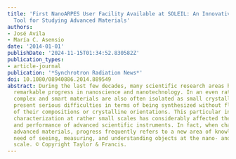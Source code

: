 ```yaml
---
title: 'First NanoARPES User Facility Available at SOLEIL: An Innovative and Powerful
  Tool for Studying Advanced Materials'
authors:
- José Avila
- María C. Asensio
date: '2014-01-01'
publishDate: '2024-11-15T01:34:52.830582Z'
publication_types:
- article-journal
publication: '*Synchrotron Radiation News*'
doi: 10.1080/08940886.2014.889549
abstract: During the last few decades, many scientific research areas have experienced
  remarkable progress in nanoscience and nanotechnology. In an even rather wider field,
  complex and smart materials are also often isolated as small crystallites, and they
  present serious difficulties in terms of being synthesized without fluctuations
  of their compositions or crystalline orientations. This particular interest in material
  characterization at rather small scales has considerably affected the design, manufacturing,
  and performance of advanced scientific instruments. In fact, when characterizing
  advanced materials, progress frequently refers to a new area of knowledge, to the
  need of seeing, measuring, and understanding objects at the nano- and mesoscopic
  scale. © Copyright Taylor & Francis.
---
```


